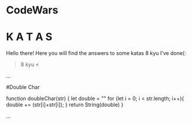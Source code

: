 # CodeWars 
# K A T A S 
Hello there! Here you will find the answers to some katas 8 kyu I've done(:  

> 8 kyu <

...

#Double Char 

function doubleChar(str) {
  let double = "" 
  for (let i = 0; i < str.length; i++){
  double += (str[i]+str[i]);
  }
  return String(double)
}

...









